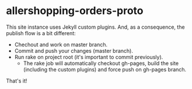 allershopping-orders-proto
==========================

This site instance uses Jekyll custom plugins. And, as a consequence, the publish flow is a bit different:

- Chechout and work on master branch.
- Commit and push your changes (master branch).
- Run rake on project root (it's important to commit previously).
  - The rake job will automatically checkout gh-pages, build the site (including the custom plugins) and force push on gh-pages branch.

That's it!
